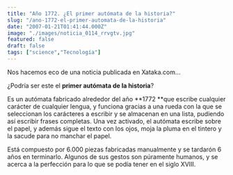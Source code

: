 ```yaml
---
title: "Año 1772. ¿El primer autómata de la historia?"
slug: "/ano-1772-el-primer-automata-de-la-historia"
date: "2007-01-21T01:41:44.000Z"
image: "./images/noticia_0114_rrvgtv.jpg"
featured: false
draft: false
tags: ["science","Tecnología"]
---
```



Nos hacemos eco de una noticia publicada en Xataka.com…

¿Podría ser este el **primer autómata de la historia**?

Es un autómata fabricado alrededor del año **1772 **que escribe cualquier carácter de cualquier lengua, y funciona gracias a una rueda con la que se seleccionan los carácteres a escribir y se almacenan en una lista, pudiendo así escribir frases completas. Una vez activado, el autómata escribe sobre el papel, y además sigue el texto con los ojos, moja la pluma en el tintero y la sacude para no manchar el papel.

Está compuesto por 6.000 piezas fabricadas manualmente y se tardarón 6 años en terminarlo. Algunos de sus gestos son púramente humanos, y se acerca a la perfección para lo que se podía tener en el siglo XVIII.

<object classid="clsid:d27cdb6e-ae6d-11cf-96b8-444553540000" codebase="http://download.macromedia.com/pub/shockwave/cabs/flash/swflash.cab#version=6,0,40,0" height="350" width="425"><param name="wmode" value="transparent"></param><param name="src" value="http://www.youtube.com/v/u1nxETblSi4"></param><embed height="350" src="http://www.youtube.com/v/u1nxETblSi4" type="application/x-shockwave-flash" width="425" wmode="transparent"></embed></object>




